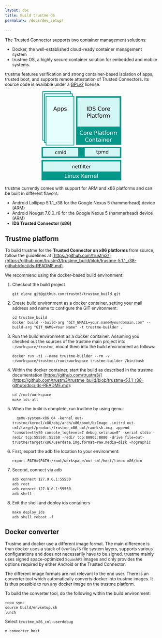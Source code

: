 ```yaml
---
layout: doc
title: Build trustme OS
permalink: /docs/dev_setup/

---
```


The Trusted Connector supports two container management solutions:

* Docker, the well-established cloud-ready container management system
* trustme OS, a highly secure container solution for embedded and mobile systems.

trustme features verification and strong container-based isolation of apps, trusted boot, and supports remote attestation of Trusted Connectors. Its source code is available under a [GPLv2](https://www.gnu.org/licenses/old-licenses/gpl-2.0.en.html) license.

<div style="text-align:center">
	<img src="../assets/img/trustme.png"/>
</div>


trustme currently comes with support for ARM and x86 platforms and can be built in different flavors:

* Android Lollipop 5.1.1_r38 for the Google Nexus 5 (hammerhead) device (ARM)
* Android Nougat 7.0.0_r6 for the Google Nexus 5 (hammerhead) device (ARM)
* __IDS Trusted Connector (x86)__

## Trustme platform

To build trustme for the __Trusted Connector on x86 platforms__ from source, follow the guidelines at [https://github.com/trustm3/](https://github.com/trustm3/trustme_build/blob/trustme-5.1.1_r38-github/doc/ids-README.md).

We recommend using the docker-based build environment:

1. Checkout the build project

	 ```
   git clone git@github.com:trustm3/trustme_build.git
   ```

1. Create build environment as a docker container, setting your mail address and name to configure the GIT environment:

	 ```
   cd trustme_build
   docker build --build-arg "GIT_EMAIL=your.name@yourdomain.com" --build-arg "GIT_NAME=Your Name" -t trustme-builder .
   ```

1. Run the build environment as a docker container. Assuming you checked out the sources of the trustme main project into `~/workspace/trustme`, mount them into the build environment as follows:

	 ```
   docker run -ti --name trustme-builder --rm -v ~/workspace/trustme:/root/workspace trustme-builder /bin/bash
	 ```

1. Within the docker container, start the build as described in the trustme documentation [https://github.com/trustm3/](https://github.com/trustm3/trustme_build/blob/trustme-5.1.1_r38-github/doc/ids-README.md):

	 ```
	 cd /root/workspace
	 make ids-all
   ```

1. When the build is complete, run trustme by using qemu:

   ```
	 qemu-system-x86_64 -kernel out-trustme/kernel/x86/obj/arch/x86/boot/bzImage -initrd out-cml/target/product/trustme_x86_cml/ramdisk.img -append "console=ttyS0 console_loglevel=7 debug selinux=0" -serial stdio -redir tcp:55550::55550 -redir tcp:8080::8080 -drive file=out-trustme/target/x86/userdata.img,format=raw,media=disk -nographic
   ```

1. First, export the adb file location to your environment:

   ```
   export PATH=$PATH:/root/workspace/out-cml/host/linux-x86/bin
   ```

1. Second, connect via adb

	 ```
   adb connect 127.0.0.1:55550
   adb root
	 adb connect 127.0.0.1:55550
   adb shell
	 ```

3. Exit the shell and deploy ids containers

	 ```
   make deploy_ids
	 adb shell reboot -f
   ```

## Docker converter

Trustme and docker use a different image format. The main difference is than docker uses a stack of `OverlayFS` file system layers, supports various configurations and does not necessarily have to be signed. trustme mainly uses signed space-optimized `SquashFS` images and only provides the options required by either Android or the Trusted Connector.

The different image formats are not relevant to the end user. There is an converter tool which automatically converts docker into trustme images. It is thus possible to run any docker image on the trustme platform.

To build the converter tool, do the following within the build environment:

```
repo sync
source build/envsetup.sh
lunch
```

Select `trustme_x86_cml-userdebug`

```
m converter_host
```
